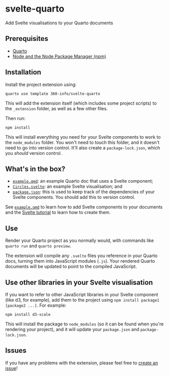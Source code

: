 # svelte-quarto
Add Svelte visualisations to your Quarto documents

## Prerequisites

- [Quarto](https://quarto.org)
- [Node and the Node Package Manager (npm)](https://nodejs.org)

## Installation

Install the project extension using:

```
quarto use template 360-info/svelte-quarto 
```

This will add the extension itself (which includes some project scripts) to the `_extension` folder, as well as a few other files.

Then run:

```
npm install
```

This will install everything you need for your Svelte components to work to the `node_modules` folder. You won't need to touch this folder, and it doesn't need to go into version control. It'll also create a `package-lock.json`, which you _should_ version control.

## What's in the box?

* [`example.qmd`](./example.qmd): an example Quarto doc that uses a Svelte component;
* [`Circles.svelte`](./Circles.svelte): an example Svelte visualisation; and
* [`package.json`](./package.json): this is used to keep track of the dependencies of your Svelte components. You should add this to version control.

See [`example.qmd`](./example.qmd) to learn how to add Svelte components to your documents and the [Svelte tutorial](https://svelte.dev/tutorial/basics) to learn how to create them.

## Use

Render your Quarto project as you normally would, with commands like `quarto run` and `quarto preview`.

The extension will compile any `.svelte` files you reference in your Quarto docs, turning them into JavaScript modules (`.js`). Your rendered Quarto documents will be updated to point to the compiled JavaScript.

## Use other libraries in your Svelte visualisation

If you want to refer to other JavaScript libraries in your Svelte component (like d3, for example), add them to the project using `npm install package1 [package2 ...]`. For example:

```
npm install d3-scale
```

This will install the package to `node_modules` (so it can be found when you're rendering your project), and it will update your `package.json` and `package-lock.json`.

## Issues

If you have any problems with the extension, please feel free to [create an issue](https://github.com/360-info/svelte-quarto)!
